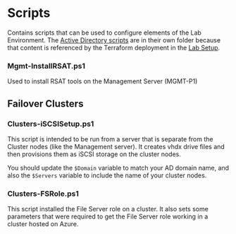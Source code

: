 # Scripts
Contains scripts that can be used to configure elements of the Lab Environment. The [Active Directory scripts](https://github.com/DanZab/az801/tree/main/Active%20Directory) are in their own folder because that content is referenced by the Terraform deployment in the [Lab Setup](https://github.com/DanZab/az801/tree/main/Lab%20Setup).

### Mgmt-InstallRSAT.ps1
Used to install RSAT tools on the Management Server (MGMT-P1)

## Failover Clusters
### Clusters-iSCSISetup.ps1
This script is intended to be run from a server that is separate from the Cluster nodes (like the Management server). It creates vhdx drive files and then provisions them as iSCSI storage on the cluster nodes.

You should update the `$Domain` variable to match your AD domain name, and also the `$Servers` variable to include the name of your cluster nodes.

### Clusters-FSRole.ps1
This script installed the File Server role on a cluster. It also sets some parameters that were required to get the File Server role working in a cluster hosted on Azure.